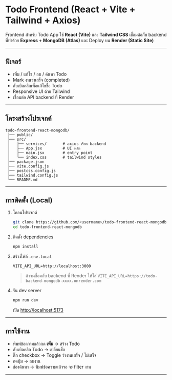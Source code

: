 # Todo Frontend (React + Vite + Tailwind + Axios)

Frontend สำหรับ Todo App ใช้ **React (Vite)** และ **Tailwind CSS** เชื่อมต่อกับ backend ที่ทำด้วย **Express + MongoDB (Atlas)** และ Deploy บน **Render (Static Site)**

---

## ฟีเจอร์

* เพิ่ม / แก้ไข / ลบ / ค้นหา Todo
* Mark งานว่าเสร็จ (completed)
* ดับเบิลคลิกเพื่อแก้ไขชื่อ Todo
* Responsive UI ด้วย Tailwind
* เชื่อมต่อ API backend ที่ Render

---

## โครงสร้างโปรเจกต์

```
todo-frontend-react-mongodb/
 ├── public/
 ├── src/
 │   ├── services/       # axios เรียก backend
 │   ├── App.jsx         # UI หลัก
 │   ├── main.jsx        # entry point
 │   └── index.css       # tailwind styles
 ├── package.json
 ├── vite.config.js
 ├── postcss.config.js
 ├── tailwind.config.js
 └── README.md
```

---

## การติดตั้ง (Local)

1. โคลนโปรเจกต์

   ```bash
   git clone https://github.com/<username>/todo-frontend-react-mongodb.git
   cd todo-frontend-react-mongodb
   ```

2. ติดตั้ง dependencies

   ```bash
   npm install
   ```

3. สร้างไฟล์ `.env.local`

   ```env
   VITE_API_URL=http://localhost:3000
   ```

   > ถ้าจะเชื่อมกับ backend ที่ Render ให้ใส่
   > `VITE_API_URL=https://todo-backend-mongodb-xxxx.onrender.com`

4. รัน dev server

   ```bash
   npm run dev
   ```

   เปิด [http://localhost:5173](http://localhost:5173)

---

## การใช้งาน

* พิมพ์ข้อความแล้วกด **เพิ่ม** → สร้าง Todo
* ดับเบิลคลิก Todo → เปลี่ยนชื่อ
* ติ๊ก checkbox → Toggle ว่างานเสร็จ / ไม่เสร็จ
* กดปุ่ม → ลบงาน
* ช่องค้นหา → พิมพ์ข้อความแล้วรอ จะ filter งาน

---
